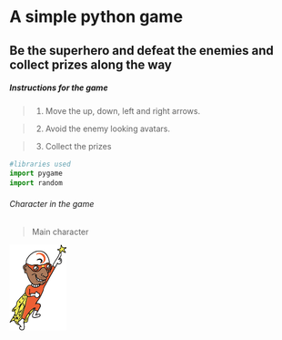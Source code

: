 # A simple python game

## Be the superhero and defeat the enemies and collect prizes along the way

##### Instructions for the game

> 1. Move the up, down, left and right arrows.

> 2. Avoid the enemy looking avatars.

> 3. Collect the prizes

```python
#libraries used
import pygame
import random
```

###### Character in the game

> Main character

![Main Character](/game/image.png)

